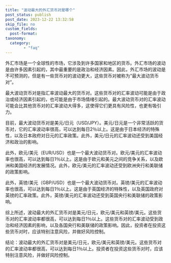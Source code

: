 ```yaml
---
title: "波动最大的外汇货币对是哪个"
post_status: publish
post_date: 2023-12-22 13:32:58
skip_file: no
custom_fields: 
  post-format: 
taxonomy:
  category:
        - "faq"
---
```


外汇市场是一个全球性的市场，它涉及到许多国家和地区的货币。外汇市场的波动是由许多因素引起的，其中最重要的是政治和经济因素。因此，外汇市场的波动是不可预测的，但是有一些货币对的波动更大，这些货币对被称为“最大波动货币对”。

最大波动货币对是指汇率波动最大的货币对。这些货币对的汇率波动可能是由于政治或经济因素引起的，也可能是由于市场情绪引起的。最大波动货币对的汇率波动可能会比其他货币对的汇率波动大得多，这使得它们更具有风险性，也更有吸引力。

目前，最大波动货币对是美元/日元（USD/JPY）。美元/日元是一个非常活跃的货币对，它的汇率波动率很高，可以达到每日2％以上。这是由于日本经济的特殊性，以及日本政府对日元的汇率政策。此外，美元/日元的汇率波动还受到美国经济和政治的影响。

此外，欧元/美元（EUR/USD）也是一个最大波动货币对。欧元/美元的汇率波动率也很高，可以达到每日1％以上。这是由于欧元和美元之间的竞争关系，以及欧洲和美国经济的发展情况。此外，欧元/美元的汇率波动还受到欧洲央行和美联储的政策影响。

此外，英镑/美元（GBP/USD）也是一个最大波动货币对。英镑/美元的汇率波动率也很高，可以达到每日1％以上。这是由于英国经济的特殊性，以及英国政府对英镑的汇率政策。此外，英镑/美元的汇率波动还受到英国央行和美联储的政策影响。

综上所述，波动最大的外汇货币对是美元/日元，欧元/美元和英镑/美元。这些货币对的汇率波动率都很高，可以达到每日1％以上。这些货币对的汇率波动受到政治和经济因素的影响，以及各国央行和美联储的政策影响。因此，投资者在投资这些货币对时，应该特别注意风险，并做好风险控制。

结论：波动最大的外汇货币对是美元/日元，欧元/美元和英镑/美元。这些货币对的汇率波动率都很高，可以达到每日1％以上。投资者在投资这些货币对时，应该特别注意风险，并做好风险控制。
